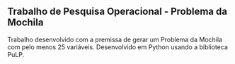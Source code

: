 ## Trabalho de Pesquisa Operacional - Problema da Mochila

Trabalho desenvolvido com a premissa de gerar um Problema da Mochila com pelo menos 25 variáveis. 
Desenvolvido em Python usando a biblioteca PuLP.
